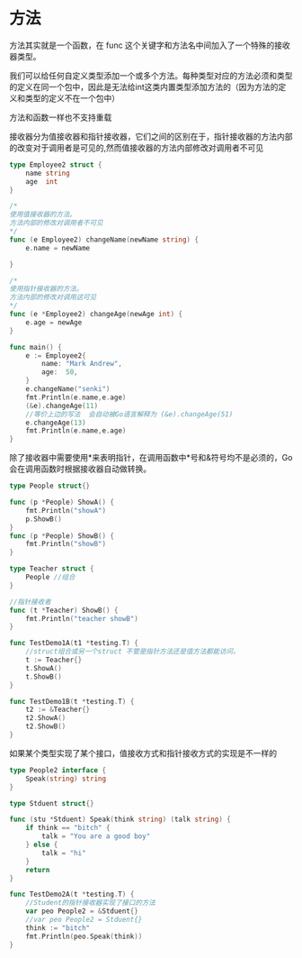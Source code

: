 # 方法

方法其实就是一个函数，在 func 这个关键字和方法名中间加入了一个特殊的接收器类型。  

我们可以给任何自定义类型添加一个或多个方法。每种类型对应的方法必须和类型的定义在同一个包中，因此是无法给int这类内置类型添加方法的（因为方法的定义和类型的定义不在一个包中）

方法和函数一样也不支持重载

接收器分为值接收器和指针接收器，它们之间的区别在于，指针接收器的方法内部的改变对于调用者是可见的,然而值接收器的方法内部修改对调用者不可见

```go
type Employee2 struct {
	name string
	age  int
}

/*
使用值接收器的方法。
方法内部的修改对调用者不可见
*/
func (e Employee2) changeName(newName string) {
	e.name = newName

}

/*
使用指针接收器的方法。
方法内部的修改对调用这可见
*/
func (e *Employee2) changeAge(newAge int) {
	e.age = newAge
}

func main() {
	e := Employee2{
		name: "Mark Andrew",
		age:  50,
	}
	e.changeName("senki")
	fmt.Println(e.name,e.age)
	(&e).changeAge(11)
	//等价上边的写法  会自动被Go语言解释为 (&e).changeAge(51)
	e.changeAge(13)
	fmt.Println(e.name,e.age)
}

```

除了接收器中需要使用\*来表明指针，在调用函数中*号和&符号均不是必须的，Go会在调用函数时根据接收器自动做转换。

```go
type People struct{}

func (p *People) ShowA() {
	fmt.Println("showA")
	p.ShowB()
}
func (p *People) ShowB() {
	fmt.Println("showB")
}

type Teacher struct {
	People //组合
}

//指针接收者
func (t *Teacher) ShowB() {
	fmt.Println("teacher showB")
}

func TestDemo1A(t1 *testing.T) {
	//struct组合或另一个struct 不管是指针方法还是值方法都能访问，
	t := Teacher{}
	t.ShowA()
	t.ShowB() 
}

func TestDemo1B(t *testing.T) {
	t2 := &Teacher{}
	t2.ShowA()
	t2.ShowB()
}
```

如果某个类型实现了某个接口，值接收方式和指针接收方式的实现是不一样的

```go
type People2 interface {
	Speak(string) string
}

type Stduent struct{}

func (stu *Stduent) Speak(think string) (talk string) {
	if think == "bitch" {
		talk = "You are a good boy"
	} else {
		talk = "hi"
	}
	return
}

func TestDemo2A(t *testing.T) {
	//Student的指针接收器实现了接口的方法
    var peo People2 = &Stduent{}    
	//var peo People2 = Stduent{}
	think := "bitch"
	fmt.Println(peo.Speak(think))
}
```


